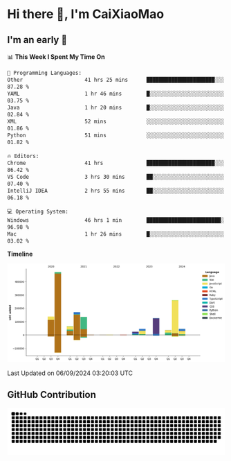 # Hi there 👋, I'm CaiXiaoMao

## I'm an early 🐤
<!--START_SECTION:waka-->
📊 **This Week I Spent My Time On** 

```text
💬 Programming Languages: 
Other                    41 hrs 25 mins      ██████████████████████░░░   87.28 % 
YAML                     1 hr 46 mins        █░░░░░░░░░░░░░░░░░░░░░░░░   03.75 % 
Java                     1 hr 20 mins        █░░░░░░░░░░░░░░░░░░░░░░░░   02.84 % 
XML                      52 mins             ░░░░░░░░░░░░░░░░░░░░░░░░░   01.86 % 
Python                   51 mins             ░░░░░░░░░░░░░░░░░░░░░░░░░   01.82 % 

🔥 Editors: 
Chrome                   41 hrs              ██████████████████████░░░   86.42 % 
VS Code                  3 hrs 30 mins       ██░░░░░░░░░░░░░░░░░░░░░░░   07.40 % 
IntelliJ IDEA            2 hrs 55 mins       ██░░░░░░░░░░░░░░░░░░░░░░░   06.18 % 

💻 Operating System: 
Windows                  46 hrs 1 min        ████████████████████████░   96.98 % 
Mac                      1 hr 26 mins        █░░░░░░░░░░░░░░░░░░░░░░░░   03.02 % 
```

**Timeline**

![Lines of Code chart](https://raw.githubusercontent.com/caixiaomao/caixiaomao/main/assets/bar_graph.png)


 Last Updated on 06/09/2024 03:20:03 UTC
<!--END_SECTION:waka-->

## GitHub Contribution
<picture>
  <source media="(prefers-color-scheme: dark)" srcset="/dist/snake/github-contribution-grid-snake-dark.svg" />
  <source media="(prefers-color-scheme: light)" srcset="/dist/snake/github-contribution-grid-snake.svg" />
  <img alt="github contribution grid snake animation" src="/dist/snake/github-contribution-grid-snake.svg" />
</picture>
